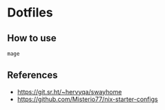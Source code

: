 # Dotfiles

## How to use

```sh
mage
```

## References

- <https://git.sr.ht/~hervyqa/swayhome>
- <https://github.com/Misterio77/nix-starter-configs>

